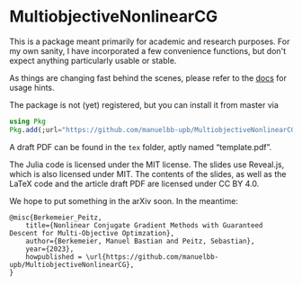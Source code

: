 # MultiobjectiveNonlinearCG


This is a package meant primarily for academic and research purposes.
For my own sanity, I have incorporated a few convenience functions,
but don't expect anything particularly usable or stable.

As things are changing fast behind the scenes, please refer to the [docs](https://manuelbb-upb.github.io/MultiobjectiveNonlinearCG/)
for usage hints.

The package is not (yet) registered, but you can install it from master via
```julia
using Pkg
Pkg.add(;url="https://github.com/manuelbb-upb/MultiobjectiveNonlinearCG.git")
```

A draft PDF can be found in the `tex` folder, aptly named “template.pdf”.

The Julia code is licensed under the MIT license.
The slides use Reveal.js, which is also licensed under MIT.
The contents of the slides, as well as the LaTeX code and the article draft PDF are licensed under CC BY 4.0.

We hope to put something in the arXiv soon.
In the meantime:
```
@misc{Berkemeier_Peitz, 
    title={Nonlinear Conjugate Gradient Methods with Guaranteed Descent for Multi-Objective Optimzation},
    author={Berkemeier, Manuel Bastian and Peitz, Sebastian},
    year={2023},
    howpublished = \url{https://github.com/manuelbb-upb/MultiobjectiveNonlinearCG},
} 

